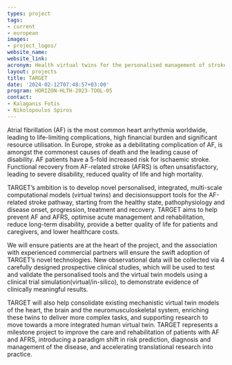 ```yaml
---
types: project
tags:
- current
- european
images:
- project_logos/
website_name: 
website_link: 
acronym: Health virtual twins for the personalised management of stroke related to atrial fibrillation
layout: projects
title: TARGET 
date: '2024-02-12T07:48:57+03:00'
program: HORIZON-HLTH-2023-TOOL-05      
contact:
- Kalaganis Fotis
- Nikolopoulos Spiros
---
```

<p>
Atrial fibrillation (AF) is the most common heart arrhythmia worldwide, leading to life-limiting complications, high financial burden and significant resource utilisation. In Europe, stroke as a debilitating complication of AF, is amongst the commonest causes of death and the leading cause of disability. AF patients have a 5-fold increased risk for ischaemic stroke. Functional recovery from AF-related stroke (AFRS) is often unsatisfactory, leading to severe disability, reduced quality of life and high mortality.
</p>
<p>
TARGET’s ambition is to develop novel personalised, integrated, multi-scale computational models (virtual twins) and decisionsupport tools for the AF-related stroke pathway, starting from the healthy state, pathophysiology and disease onset, progression, treatment and recovery. TARGET aims to help prevent AF and AFRS, optimise acute management and rehabilitation, reduce long-term disability, provide a better quality of life for patients and caregivers, and lower healthcare costs.
</p>
<p>
We will ensure patients are at the heart of the project, and the association with experienced commercial partners will ensure the swift adoption of TARGET’s novel technologies. New observational data will be collected via 4 carefully designed prospective clinical studies, which will be used to test and validate the personalised tools and the virtual twin models using a clinical trial simulation(virtual/in-silico), to demonstrate evidence of clinically meaningful results.
</p>
<p>
TARGET will also help consolidate existing mechanistic virtual twin models of the heart, the brain and the neuromusculoskeletal system, enriching these twins to deliver more complex tasks, and supporting research to move towards a more integrated human virtual twin. TARGET represents a milestone project to improve the care and rehabilitation of patients with AF and AFRS, introducing a paradigm shift in risk prediction, diagnosis and management of the disease, and accelerating translational research into practice.
</p>